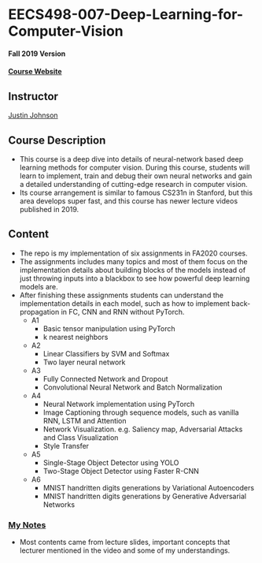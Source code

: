 # EECS498-007-Deep-Learning-for-Computer-Vision

#### Fall 2019 Version

#### [Course Website](https://web.eecs.umich.edu/~justincj/teaching/eecs498/FA2020/)

## Instructor
[Justin Johnson](https://web.eecs.umich.edu/~justincj/)

## Course Description
* This course is a deep dive into details of neural-network based deep learning methods for computer vision. During this course, students will learn to implement, train and debug their own neural networks and gain a detailed understanding of cutting-edge research in computer vision.
* Its course arrangement is similar to famous CS231n in Stanford, but this area develops super fast, and this course has newer lecture videos published in 2019.

## Content
* The repo is my implementation of six assignments in FA2020 courses. 
* The assignments includes many topics and most of them focus on the implementation details about building blocks of the models instead of just throwing inputs into a blackbox to see how powerful deep learning models are. 
* After finishing these assignments students can understand the implementation details in each model, such as how to implement back-propagation in FC, CNN and RNN without PyTorch.
    * A1
        * Basic tensor manipulation using PyTorch
        * k nearest neighbors
    * A2
        * Linear Classifiers by SVM and Softmax
        * Two layer neural network
    * A3
        * Fully Connected Network and Dropout
        * Convolutional Neural Network and Batch Normalization
    * A4
        * Neural Network implementation using PyTorch
        * Image Captioning through sequence models, such as vanilla RNN, LSTM and Attention
        * Network Visualization. e.g. Saliency map, Adversarial Attacks and Class Visualization
        * Style Transfer
    * A5
        * Single-Stage Object Detector using YOLO
        * Two-Stage Object Detector using Faster R-CNN
    * A6
        * MNIST handritten digits generations by Variational Autoencoders 
        * MNIST handritten digits generations by Generative Adversarial Networks
 
### [My Notes](https://hackmd.io/uPkncntWREKvijdfrOMqeg)
* Most contents came from lecture slides, important concepts that lecturer mentioned in the video and some of my understandings.
